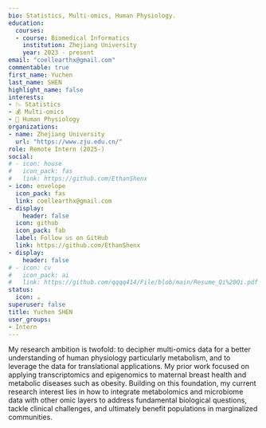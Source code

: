 ```yaml
---
bio: Statistics, Multi-omics, Human Physiology.
education:
  courses:
  - course: Biomedical Informatics
    institution: Zhejiang University
    year: 2023 - present
email: "coellearthx@gmail.com"
commentable: true
first_name: Yuchen
last_name: SHEN
highlight_name: false
interests:
- 📉 Statistics
- 💰 Multi-omics
- 🤰 Human Physiology
organizations:
- name: Zhejiang University
  url: "https://www.zju.edu.cn/"
role: Remote Intern (2025-)
social:
# - icon: house
#   icon_pack: fas
#   link: https://github.com/EthanShenx
- icon: envelope
  icon_pack: fas
  link: coellearthx@gmail.com
- display:
    header: false
  icon: github
  icon_pack: fab
  label: Follow us on GitHub
  link: https://github.com/EthanShenx
- display:
    header: false
# - icon: cv
#   icon_pack: ai
#   link: https://github.com/qqqq414/File/blob/main/Resume_Qi%20Qi.pdf
status:
  icon: ☕️
superuser: false
title: Yuchen SHEN
user_groups:
- Intern
---
```


My research ambition is twofold: to decipher multi-omics data for a better understanding of human physiology particularly metabolism, and to leverage the data for translational applications. My prior work focused on applying transcriptomics and epigenomics to maternal breast health and metabolic diseases such as obesity. Building on this foundation, my current research interest lies in how to integrate metabolomics and microbiome data with other omic layers to address fundamental biological questions, tackle clinical challenges, and ultimately benefit populations in marginalized communities.

